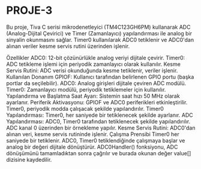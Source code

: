 # PROJE-3
Bu proje, Tiva C serisi mikrodenetleyici (TM4C123GH6PM) kullanarak ADC (Analog-Dijital Çevirici) ve Timer (Zamanlayıcı) yapılandırması ile analog bir sinyalin okunmasını sağlar. Timer0 kullanılarak ADC0 tetiklenir ve ADC0'dan alınan veriler kesme servis rutini üzerinden işlenir.

Özellikler
ADC0: 12-bit çözünürlükle analog veriyi dijitale çevirir.
Timer0: ADC tetikleme işlemi için periyodik zamanlayıcı olarak kullanılır.
Kesme Servis Rutini: ADC verisi okunduğunda kesme tetiklenir, veriler işlenir.
Kullanılan Donanım
GPIOF: Kullanıcı tarafından belirlenen GPIO portu (başka portlar da seçilebilir).
ADC0: Analog girişleri dijitale çeviren ADC modülü.
Timer0: Zamanlayıcı modülü, periyodik tetiklemeler için kullanılır.
Yapılandırma ve Başlatma
Saat Ayarı: Sistemin saat hızı 50 MHz olarak ayarlanır.
Periferik Aktivasyonu:
GPIOF ve ADC0 periferikleri etkinleştirilir.
Timer0, periyodik modda çalışacak şekilde yapılandırılır.
Timer0 Yapılandırması:
Timer0, her saniyede bir tetiklenecek şekilde ayarlanır.
ADC Yapılandırması:
ADC0, Timer0 tarafından tetiklenecek şekilde yapılandırılır.
ADC kanal 0 üzerinden bir örnekleme yapılır.
Kesme Servis Rutini:
ADC0'dan alınan veri, kesme servis rutininde işlenir.
Çalışma Prensibi
Timer0 her saniyede bir tetiklenir.
ADC0, Timer0 tetiklendiğinde çalışmaya başlar ve analog bir değeri dijitale dönüştürür.
ADC0Handler() fonksiyonu, ADC dönüşümünü tamamladıktan sonra çağrılır ve burada okunan değer value[] dizisine kaydedilir.
